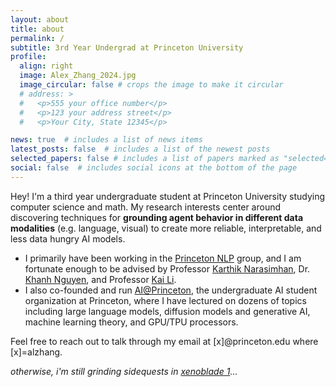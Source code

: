 ```yaml
---
layout: about
title: about
permalink: /
subtitle: 3rd Year Undergrad at Princeton University
profile:
  align: right
  image: Alex_Zhang_2024.jpg
  image_circular: false # crops the image to make it circular
  # address: >
  #   <p>555 your office number</p>
  #   <p>123 your address street</p>
  #   <p>Your City, State 12345</p>

news: true  # includes a list of news items
latest_posts: false  # includes a list of the newest posts
selected_papers: false # includes a list of papers marked as "selected={true}"
social: false  # includes social icons at the bottom of the page
---
```


Hey! I'm a third year undergraduate student at Princeton University studying computer science and math. My research interests center around discovering techniques for <b>grounding agent behavior in different data modalities</b> (e.g. language, visual) to create more reliable, interpretable, and less data hungry AI models.

<ul>
<li>I primarily have been working in the <a href="http://nlp.cs.princeton.edu/">Princeton NLP</a> group, and I am fortunate enough to be advised by Professor <a href="https://www.cs.princeton.edu/~karthikn/">Karthik Narasimhan</a>, Dr. <a href="https://machineslearner.com">Khanh Nguyen</a>, and Professor <a href="https://www.cs.princeton.edu/~li/">Kai Li</a>. 
</li>

<li>I also co-founded and run <a href="https://relaxed-daffodil-275825.netlify.app">AI@Princeton</a>, the undergraduate AI student organization at Princeton, where I have lectured on dozens of topics including large language models, diffusion models and generative AI, machine learning theory, and GPU/TPU processors. </li>

</ul>

Feel free to reach out to talk through my email at [x]@princeton.edu where [x]=alzhang.

<em>otherwise, i'm still grinding sidequests in [xenoblade 1](https://en.wikipedia.org/wiki/Xenoblade_Chronicles_(video_game))... </em>